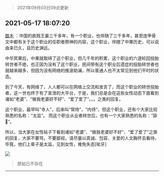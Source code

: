 > 2021年09月03日09点更新
<link rel="stylesheet" href="https://cdn.jsdelivr.net/gh/taotie6/sampleJSON@main/css/photo_show.css">


 ## 2021-05-17 18:07:20 

 [㪚木](https://www.coolapk.com/feed/27039270?shareKey=N2FhZGY0ZWNkYzJjNjEzMTc3ZmM~) ：中国的疯贱王巢三千多年，有一个职业，也伴随了三千多年，甚至连甲骨文中都有关于这个职业的任职者祭神的内容，这个职业，伴随了中果历史，可以说由来已久，且历史渊远。

中华冥果后，中果就取缔了这个职业，但几千年的积累，这个职业的六道轮回投胎转世者不绝，也正因为没有了这个职业<!--break-->，民间带有这个职业后遗症的投胎转世者也就越来越多，但因为没有网络的推波助澜，所以普通人也不太常见到他们平时的状态。

到了今天，有网络了，人人都可以在网络上交流和发言了，而这个职业的转世投胎者，这一世也终于有了宣泄的大平台，于是，我们总是会在这些女性动态下面看到诸如“老婆”、“做我老婆好不好”、“爱了爱了”。。。之类的回复。

这个职业，最早叫“寺人&quot;，后来叫“常侍”，“内侍”，但这个职业，还有个大家比较熟悉的名称：“太监”。
而这个职业从业者转世后，也有一个大家熟悉的名称：“舔🐶”。

所以，当大家在女性帖子下看到诸如“老婆”、“做我老婆好不好”、“爱了爱了”之类的回复，大家不要骂，不要鄙视，请尽量以真诚、包容、关爱的人文胸怀去看待，毕竟，他们上辈子是太监，见到女性，难免失态[呲牙] 

<div class="album">
<img class="img-item" src="http://image.coolapk.com/feed/2020/0606/14/1081091_39c516f3_5623_1393@320x180.gif" />
</div>

> 原贴已不存在 

 ------- 

